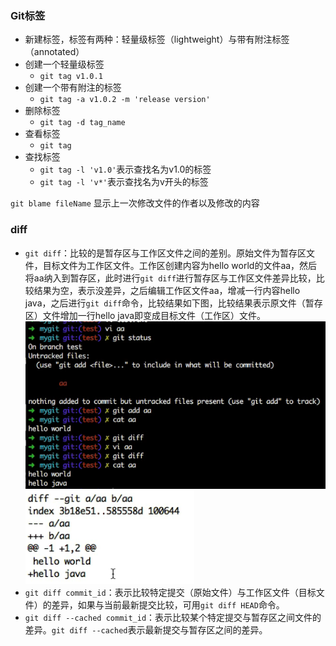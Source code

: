 ### Git标签
* 新建标签，标签有两种：轻量级标签（lightweight）与带有附注标签（annotated）
* 创建一个轻量级标签
  * `git tag v1.0.1`
* 创建一个带有附注的标签
  * `git tag -a v1.0.2 -m 'release version'`
* 删除标签
  * `git tag -d tag_name`
* 查看标签
  * `git tag`
* 查找标签
  * `git tag -l 'v1.0'`表示查找名为v1.0的标签
  * `git tag -l 'v*'`表示查找名为v开头的标签

`git blame fileName` 显示上一次修改文件的作者以及修改的内容
### diff
* `git diff`：比较的是暂存区与工作区文件之间的差别。原始文件为暂存区文件，目标文件为工作区文件。工作区创建内容为hello world的文件aa，然后将aa纳入到暂存区，此时进行`git diff`进行暂存区与工作区文件差异比较，比较结果为空，表示没差异，之后编辑工作区文件aa，增减一行内容hello java，之后进行`git diff`命令，比较结果如下图，比较结果表示原文件（暂存区）文件增加一行hello java即变成目标文件（工作区）文件。
![diff1](./img/diff1.png)
![diff1](./img/diff2.png)
* `git diff commit_id`：表示比较特定提交（原始文件）与工作区文件（目标文件）的差异，如果与当前最新提交比较，可用`git diff HEAD`命令。
* `git diff --cached commit_id`：表示比较某个特定提交与暂存区之间文件的差异。`git diff --cached`表示最新提交与暂存区之间的差异。